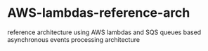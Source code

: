 # AWS-lambdas-reference-arch
reference architecture using AWS lambdas and SQS queues based asynchronous events processing architecture 
